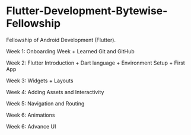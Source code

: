 # Flutter-Development-Bytewise-Fellowship

Fellowship of Android Development (Flutter).

Week 1: Onboarding Week + Learned Git and GitHub

Week 2: Flutter Introduction + Dart language + Environment Setup + First App

Week 3: Widgets + Layouts

Week 4: Adding Assets and Interactivity

Week 5: Navigation and Routing

Week 6: Animations

Week 6: Advance UI